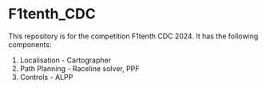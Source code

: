 # F1tenth_CDC

This repository is for the competition F1tenth CDC 2024.
It has the following components:
1. Localisation - Cartographer
2. Path Planning - Raceline solver, PPF
3. Controls - ALPP
